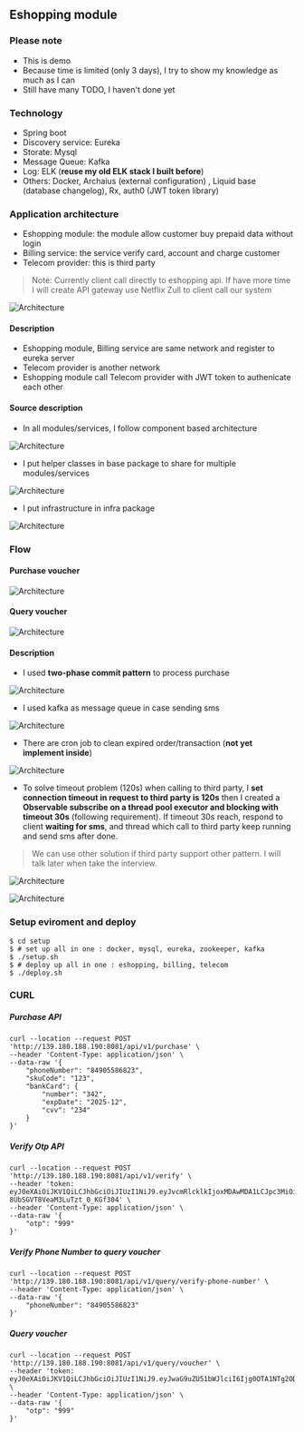 ## Eshopping module

### Please note
- This is demo
- Because time is limited (only 3 days), I try to show my knowledge as much as I can
- Still have many TODO, I haven't done yet

### Technology
- Spring boot
- Discovery service: Eureka
- Storate: Mysql
- Message Queue: Kafka
- Log: ELK (**reuse my old ELK stack I built before**)
- Others: Docker, Archaius (external configuration) , Liquid base (database changelog), Rx, auth0 (JWT token library)

### Application architecture
- Eshopping module: the module allow customer buy prepaid data without login
- Billing service: the service verify card, account and charge customer
- Telecom provider: this is third party
> Note: Currently client call directly to eshopping api. If have more time I will create API gateway use Netflix Zull to client call our system 

![Architecture](https://bitbucket.org/bappro/nab-test/raw/8cebdc2d476e8852c312afe61b0ac14f6192cbba/architecture.JPG)

#### Description
- Eshopping module, Billing service are same network and register to eureka server
- Telecom provider is another network
- Eshopping module call Telecom provider with JWT token to authenicate each other

#### Source description
- In all modules/services, I follow component based architecture

![Architecture](https://bitbucket.org/bappro/nab-test/raw/8cebdc2d476e8852c312afe61b0ac14f6192cbba/component-base-example.JPG)

- I put helper classes in base package to share for multiple modules/services

![Architecture](https://bitbucket.org/bappro/nab-test/raw/8cebdc2d476e8852c312afe61b0ac14f6192cbba/base-class-example.JPG)

- I put infrastructure in infra package

![Architecture](https://bitbucket.org/bappro/nab-test/raw/8cebdc2d476e8852c312afe61b0ac14f6192cbba/infra-example.JPG)

### Flow

#### Purchase voucher

![Architecture](https://bitbucket.org/bappro/nab-test/raw/8cebdc2d476e8852c312afe61b0ac14f6192cbba/purchase-flow.JPG)

#### Query voucher

![Architecture](https://bitbucket.org/bappro/nab-test/raw/8cebdc2d476e8852c312afe61b0ac14f6192cbba/query-flow.JPG)

#### Description
- I used **two-phase commit pattern** to process purchase

![Architecture](https://bitbucket.org/bappro/nab-test/raw/8cebdc2d476e8852c312afe61b0ac14f6192cbba/2-phase-commit.JPG)

- I used kafka as message queue in case sending sms

![Architecture](https://bitbucket.org/bappro/nab-test/raw/8cebdc2d476e8852c312afe61b0ac14f6192cbba/send-sms.JPG)

- There are cron job to clean expired order/transaction (**not yet implement inside**)

![Architecture](https://bitbucket.org/bappro/nab-test/raw/8cebdc2d476e8852c312afe61b0ac14f6192cbba/cron-job.JPG)

- To solve timeout problem (120s) when calling to third party, I **set connection timeout in request to third party is 120s** then I created a **Observable subscribe on a thread pool executor and blocking with timeout 30s** (following requirement). If timeout 30s reach, respond to client **waiting for sms**, and thread which call to third party keep running and send sms after done.
> We can use other solution if third party support other pattern. I will talk later when take the interview.

![Architecture](https://bitbucket.org/bappro/nab-test/raw/8cebdc2d476e8852c312afe61b0ac14f6192cbba/timeout-30.JPG)

![Architecture](https://bitbucket.org/bappro/nab-test/raw/8cebdc2d476e8852c312afe61b0ac14f6192cbba/timeout-120.JPG)

### Setup eviroment and deploy
``` 
$ cd setup 
$ # set up all in one : docker, mysql, eureka, zookeeper, kafka
$ ./setup.sh
$ # deploy up all in one : eshopping, billing, telecom
$ ./deploy.sh
```

### CURL
##### Purchase API
```
curl --location --request POST 'http://139.180.188.190:8081/api/v1/purchase' \
--header 'Content-Type: application/json' \
--data-raw '{
    "phoneNumber": "84905586823",
    "skuCode": "123",
    "bankCard": {
        "number": "342",
        "expDate": "2025-12",
        "cvv": "234"
    }
}'
```

##### Verify Otp API
```
curl --location --request POST 'http://139.180.188.190:8081/api/v1/verify' \
--header 'token: eyJ0eXAiOiJKV1QiLCJhbGciOiJIUzI1NiJ9.eyJvcmRlcklkIjoxMDAwMDA1LCJpc3MiOiJlc2hvcHBpbmciLCJleHAiOjE2MDk2ODUxODN9.Jv2z2o_X_R_plKD-8UbSGVT8VeaM3LuTzt_0_KGf304' \
--header 'Content-Type: application/json' \
--data-raw '{
    "otp": "999"
}'
```

##### Verify Phone Number to query voucher
```
curl --location --request POST 'http://139.180.188.190:8081/api/v1/query/verify-phone-number' \
--header 'Content-Type: application/json' \
--data-raw '{
    "phoneNumber": "84905586823"
}'
```

##### Query voucher
```
curl --location --request POST 'http://139.180.188.190:8081/api/v1/query/voucher' \
--header 'token: eyJ0eXAiOiJKV1QiLCJhbGciOiJIUzI1NiJ9.eyJwaG9uZU51bWJlciI6Ijg0OTA1NTg2ODIzIiwiaXNzIjoiZXNob3BwaW5nIiwiZXhwIjoxNjA5ODExOTk0fQ.ycFIYdeOnA1o3RMKlUCbFjons4IbxQrxSEiYipwt1t4' \
--header 'Content-Type: application/json' \
--data-raw '{
    "otp": "999"
}'
```
